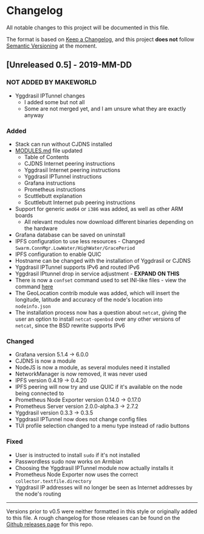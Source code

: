 # Changelog

All notable changes to this project will be documented in this file.

The format is based on [Keep a Changelog](https://keepachangelog.com/en/1.0.0/), and this project **does not** follow [Semantic Versioning](https://semver.org/) at the moment.

## [Unreleased 0.5] - 2019-MM-DD

### NOT ADDED BY MAKEWORLD
- Yggdrasil IPTunnel changes
  - I added some but not all
  - Some are not merged yet, and I am unsure what they are exactly anyway

### Added
- Stack can run without CJDNS installed
- [MODULES.md](./docs/MODULES.md) file updated
  - Table of Contents
  - CJDNS Internet peering instructions
  - Yggdrasil Internet peering instructions
  - Yggdrasil IPTunnel instructions
  - Grafana instructions
  - Prometheus instructions
  - Scuttlebutt explanation
  - Scuttlebutt Internet pub peering instructions
- Support for generic `amd64` or `i386` was added, as well as other ARM boards
  - All relevant modules now download different binaries depending on the hardware
- Grafana database can be saved on uninstall
- IPFS configuration to use less resources  - Changed `Swarm.ConnMgr.LowWater/HighWater/GracePeriod`
- IPFS configuration to enable QUIC
- Hostname can be changed with the installation of Yggdrasil or CJDNS
- Yggdrasil IPTunnel supports IPv6 and routed IPv6
- Yggdrasil IPtunnel drop in service adjustment - **EXPAND ON THIS**
- There is now a `confset` command used to set INI-like files - view the command [here](https://github.com/tomeshnet/prototype-cjdns-pi/blob/43b6fc62e2bbc07594e07c56fdba8dc345163d61/scripts/shared/confset/confset.sh)
- The GeoLocation contrib module was added, which will insert the longitude, latitude and accuracy of the node's location into `nodeinfo.json`
- The installation process now has a question about `netcat`, giving the user an option to install `netcat-openbsd` over any other versions of `netcat`, since the BSD rewrite supports IPv6

### Changed
- Grafana version 5.1.4 -> 6.0.0
- CJDNS is now a module
- NodeJS is now a module, as several modules need it installed
- NetworkManager is now removed, it was never used
- IPFS version 0.4.19 -> 0.4.20
- IPFS peering will now try and use QUIC if it's available on the node being connected to
- Prometheus Node Exporter version 0.14.0 -> 0.17.0
- Prometheus Server version 2.0.0-alpha.3 -> 2.7.2
- Yggdrasil version 0.3.3 -> 0.3.5
- Yggdrasil IPTunnel now does not change config files
- TUI profile selection changed to a menu type instead of radio buttons

### Fixed
- User is instructed to install `sudo` if it's not installed
- Passwordless sudo now works on Armbian
- Choosing the Yggdrasil IPTunnel module now actually installs it
- Prometheus Node Exporter now uses the correct `collector.textfile.directory`
- Yggdrasil IP addresses will no longer be seen as Internet addresses by the node's routing

---

Versions prior to v0.5 were neither formatted in this style or originally added to this file. A rough changelog for those releases can be found on the [Github releases page](https://github.com/tomeshnet/prototype-cjdns-pi/releases) for this repo.
